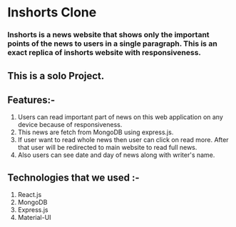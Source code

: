 # Inshorts Clone

### Inshorts is a news website that shows only the important points of the news to users in a single paragraph. This is an exact replica of inshorts website with responsiveness.

## This is a solo Project.

## Features:-

1. Users can read important part of news on this web application on any device because of responsiveness.
2. This news are fetch from MongoDB using express.js.
3. If user want to read whole news then user can click on read more. After that user will be redirected to main website to read full news.
4. Also users can see date and day of news along with writer's name.

## Technologies that we used :-
1. React.js
2. MongoDB
3. Express.js
4. Material-UI

